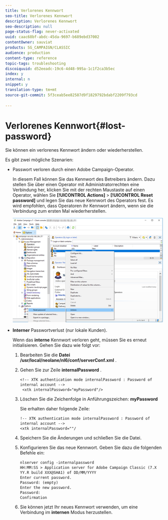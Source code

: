 ```yaml
---
title: Verlorenes Kennwort
seo-title: Verlorenes Kennwort
description: Verlorenes Kennwort
seo-description: null
page-status-flag: never-activated
uuid: caac68bf-abdc-45da-9697-b689ebd37002
contentOwner: sauviat
products: SG_CAMPAIGN/CLASSIC
audience: production
content-type: reference
topic-tags: troubleshooting
discoiquuid: d52eeadc-19c6-4d48-995a-1c1f2ca3b5ec
index: y
internal: n
snippet: y
translation-type: tm+mt
source-git-commit: 5f3ceab5ee82587d9f1829792bdabf2209f793cd

---
```



# Verlorenes Kennwort{#lost-password}

Sie können ein verlorenes Kennwort ändern oder wiederherstellen.

Es gibt zwei mögliche Szenarien:

* Passwort verloren durch einen Adobe Campaign-Operator.

   In diesem Fall können Sie das Kennwort des Betreibers ändern. Dazu stellen Sie über einen Operator mit Administratorrechten eine Verbindung her, klicken Sie mit der rechten Maustaste auf einen Operator, wählen Sie **[!UICONTROL Actions]** > **[!UICONTROL Reset password]** und legen Sie das neue Kennwort des Operators fest. Es wird empfohlen, dass Operatoren ihr Kennwort ändern, wenn sie die Verbindung zum ersten Mal wiederherstellen.

   ![](assets/operator-passwd.png)

* **Interner** Passwortverlust (nur lokale Kunden).

   Wenn das **interne** Kennwort verloren geht, müssen Sie es erneut initialisieren. Gehen Sie dazu wie folgt vor:

   1. Bearbeiten Sie die **Datei /usr/local/neolane/nl6/conf/serverConf.xml** .
   1. Gehen Sie zur Zeile **internalPassword** .

      ```
      <!-- XTK authentication mode internalPassword : Password of internal account -->
       <xtk internalPassword="myPassword"/>
      ```

   1. Löschen Sie die Zeichenfolge in Anführungszeichen: **myPassword**

      Sie erhalten daher folgende Zeile:

      ```
      !-- XTK authentication mode internalPassword : Password of internal account -->
      <xtk internalPassword=""/
      ```

   1. Speichern Sie die Änderungen und schließen Sie die Datei.
   1. Konfigurieren Sie das neue Kennwort. Geben Sie dazu die folgenden Befehle ein:

      ```
      nlserver config -internalpassword
      HH:MM:SS > Application server for Adobe Campaign Classic (7.X YY.R build XXX@SHA1) of DD/MM/YYYY
      Enter current password.
      Password: (empty)
      Enter the new password.
      Password: 
      Confirmation 
      ```

   1. Sie können jetzt Ihr neues Kennwort verwenden, um eine Verbindung im **internen** Modus herzustellen.

